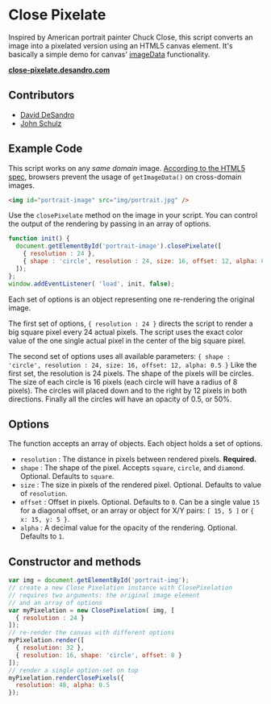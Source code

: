 Close Pixelate
==============

Inspired by American portrait painter Chuck Close, this script converts an image into a pixelated version using an HTML5 canvas element. It's basically a simple demo for canvas' [imageData](https://developer.mozilla.org/En/HTML/Canvas/Pixel_manipulation_with_canvas) functionality. 

[**close-pixelate.desandro.com**](http://close-pixelate.desandro.com)

## Contributors

 - [David DeSandro](http://desandro.com)
 - [John Schulz](http://twitter.com/jfsiii)

## Example Code

This script works on any _same domain_ image. [According to the HTML5 spec](http://dev.w3.org/html5/spec/the-canvas-element.html#security-with-canvas-elements), browsers prevent the usage of `getImageData()` on cross-domain images.

``` html
<img id="portrait-image" src="img/portrait.jpg" />
```

Use the `closePixelate` method on the image in your script. You can control the output of the rendering by passing in an array of options.

``` js
function init() {
  document.getElementById('portrait-image').closePixelate([
    { resolution : 24 },
    { shape : 'circle', resolution : 24, size: 16, offset: 12, alpha: 0.5 }
  ]);
};
window.addEventListener( 'load', init, false);
```

Each set of options is an object representing one re-rendering the original image.

The first set of options, `{ resolution : 24 }` directs the script to render a big square pixel every 24 actual pixels. The script uses the exact color value of the one single actual pixel in the center of the big square pixel. 

The second set of options uses all available parameters: `{ shape : 'circle', resolution : 24, size: 16, offset: 12, alpha: 0.5 }` Like the first set, the resolution is 24 pixels. The shape of the pixels will be circles. The size of each circle is 16 pixels (each circle will have a radius of 8 pixels). The circles will placed down and to the right by 12 pixels in both directions. Finally all the circles will have an opacity of 0.5, or 50%.

## Options

The function accepts an array of objects. Each object holds a set of options.

- `resolution` : The distance in pixels between rendered pixels. **Required.**
- `shape` : The shape of the pixel. Accepts `square`, `circle`, and `diamond`. Optional. Defaults to `square`.
- `size` : The size in pixels of the rendered pixel. Optional. Defaults to value of `resolution`.
- `offset` : Offset in pixels. Optional. Defaults to `0`. Can be a single value `15` for a diagonal offset, or an array or object for X/Y pairs: `[ 15, 5 ]` or `{ x: 15, y: 5 }`.
- `alpha` : A decimal value for the opacity of the rendering. Optional. Defaults to `1`.

## Constructor and methods

``` js
var img = document.getElementById('portrait-img');
// create a new Close Pixelation instance with ClosePixelation
// requires two arguments: the original image element
// and an array of options
var myPixelation = new ClosePixelation( img, [
  { resolution : 24 }
]);
// re-render the canvas with different options
myPixelation.render([
  { resolution: 32 },
  { resolution: 16, shape: 'circle', offset: 8 }
]);
// render a single option-set on top
myPixelation.renderClosePixels({
  resolution: 48, alpha: 0.5
});
```

